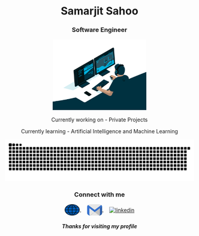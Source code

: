 <h1 align="center">Samarjit Sahoo</h1>
<h3 align="center">Software Engineer</h3>
<p align="center">
  <img alt="Coding" width="250" height="auto" src="code.gif">
</p>
<p align="center">Currently working on - Private Projects</p>
<p align="center">Currently learning - Artificial Intelligence and Machine Learning</p>
<img src="https://raw.githubusercontent.com/liudf0716/liudf0716/output/github-contribution-grid-snake-dark.svg#gh-dark-mode-only" />
<h3 align="center">Connect with me</h3>
<p align="center">
   <a href="https://samarjit.vercel.app" target="_blank">
    <img align="center" src="internet-svgrepo-com.svg" alt="website" height="30" width="40" />
  </a>
  &nbsp;&nbsp;&nbsp;
  <a href="mailto:samarjit9203@gmail.com" target="_blank">
    <img align="center" src="mail.png" alt="mail" height="30" width="40" />
  </a>
  &nbsp;&nbsp;&nbsp;
  <a href="https://linkedin.com/in/samarjit-sahoo/" target="_blank">
    <img align="center" src="https://raw.githubusercontent.com/rahuldkjain/github-profile-readme-generator/888aff31e1d26dd2a6acf6afebbc34970aeb0118/src/images/icons/Social/linked-in-alt.svg" alt="linkedin" height="30" width="40" />
  </a>
</p>
<h5 align="center">Thanks for visiting my profile</h5>
